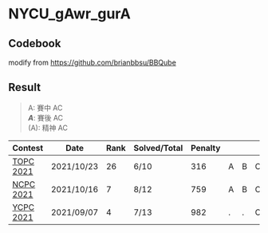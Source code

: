 # NYCU_gAwr_gurA

## Codebook

modify from https://github.com/brianbbsu/BBQube

## Result

> A: 賽中 AC  
> ***A***: 賽後 AC  
> (A): 精神 AC

| Contest                                                      | Date       | Rank | Solved/Total | Penalty |      |      |      |      |      |      |      |      |      |      |      |      |      |
| ------------------------------------------------------------ | ---------- | ---- | ------------ | ------- | ---- | ---- | ---- | ---- | ---- | ---- | ---- | ---- | ---- | ---- | ---- | ---- | ---- |
| [TOPC 2021](https://topc2021.icpc.tw/)                       | 2021/10/23 | 26   | 6/10         | 316     | A    | B    | C    | D    | (E)  | (F)  | G    | .    | .    | J    |      |      |      |
| [NCPC 2021](https://web.archive.org/web/20211026062329/https://www2.nsysu.edu.tw/NCPC_scoreboard/NCPC2021_scoreboard.php) | 2021/10/16 | 7    | 8/12         | 759     | A    | B    | C    | D    | .    | .    | .    | H    | I    | J    | .    | L    |      |
| [YCPC 2021](https://github.com/mzshieh/2021-ycpc)            | 2021/09/07 | 4    | 7/13         | 982     | .    | .    | C    | .    | E    | .    | .    | H    | I    | J    | .    | L    | M    |

